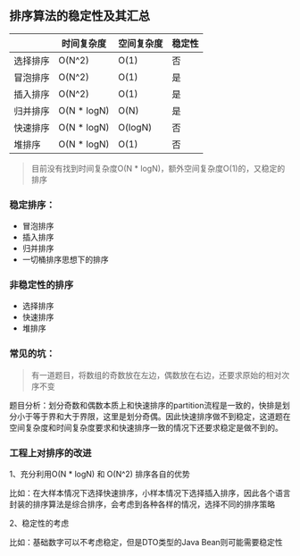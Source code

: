 ## 排序算法的稳定性及其汇总

|          | 时间复杂度  | 空间复杂度 | 稳定性 |
| -------- | ----------- | ---------- | ------ |
| 选择排序 | O(N^2)      | O(1)       | 否     |
| 冒泡排序 | O(N^2)      | O(1)       | 是     |
| 插入排序 | O(N^2)      | O(1)       | 是     |
| 归并排序 | O(N * logN) | O(N)       | 是     |
| 快速排序 | O(N * logN) | O(logN)    | 否     |
| 堆排序   | O(N * logN) | O(1)       | 否     |
> 目前没有找到时间复杂度O(N * logN)，额外空间复杂度O(1)的，又稳定的排序
### 稳定排序：
- 冒泡排序
- 插入排序
- 归并排序
- 一切桶排序思想下的排序

### 非稳定性的排序
- 选择排序
- 快速排序
- 堆排序

### 常见的坑：
> 有一道题目，将数组的奇数放在左边，偶数放在右边，还要求原始的相对次序不变

题目分析：划分奇数和偶数本质上和快速排序的partition流程是一致的，快排是划分小于等于界和大于界限，这里是划分奇偶。因此快速排序做不到稳定，这道题在空间复杂度和时间复杂度要求和快速排序一致的情况下还要求稳定是做不到的。

### 工程上对排序的改进
1、充分利用O(N * logN) 和 O(N^2)  排序各自的优势

比如：在大样本情况下选择快速排序，小样本情况下选择插入排序，因此各个语言封装的排序算法是综合排序，会考虑到各种各样的情况，选择不同的排序策略 

2、稳定性的考虑

比如：基础数字可以不考虑稳定，但是DTO类型的Java Bean则可能需要稳定性
